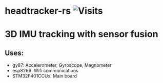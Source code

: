 # headtracker-rs ![Visits](https://nkvnu62257.execute-api.ap-south-1.amazonaws.com/production?repo=headtracker-rs)
# 3D IMU tracking with sensor fusion

## Uses:
* gy87: Accelerometer, Gyroscope, Magnometer
* esp8266: Wifi communications
* STM32F401CCUx: Main board
